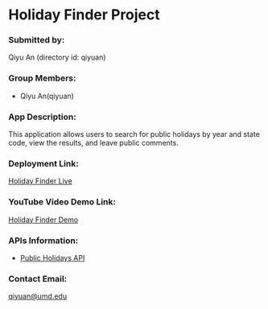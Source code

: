 # Holiday Finder Project

### Submitted by:
Qiyu An (directory id: qiyuan)

### Group Members:
- Qiyu An(qiyuan)

### App Description:
This application allows users to search for public holidays by year and state code, view the results, and leave public comments.

### Deployment Link:
[Holiday Finder Live](https://final-exam-project-cmsc335-emilyan.onrender.com/)

### YouTube Video Demo Link:
[Holiday Finder Demo](...)

### APIs Information:
- [Public Holidays API](https://rapidapi.com/hefesto-technologies-hefesto-technologies-default/api/public-holidays7)

### Contact Email:
qiyuan@umd.edu
